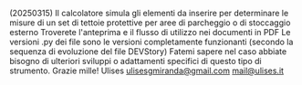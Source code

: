 (20250315)
Il calcolatore simula gli elementi da inserire per determinare le misure di un set di tettoie protettive per aree di parcheggio o di stoccaggio esterno
Troverete l'anteprima e il flusso di utilizzo nei documenti in PDF
Le versioni .py dei file sono le versioni completamente funzionanti (secondo la sequenza di evoluzione del file DEVStory)
Fatemi sapere nel caso abbiate bisogno di ulteriori sviluppi o adattamenti specifici di questo tipo di strumento.
Grazie mille!
Ulises
ulisesgmiranda@gmail.com
mail@ulises.it
